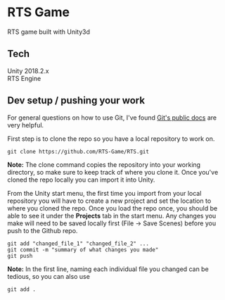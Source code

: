 # RTS Game

RTS game built with Unity3d

## Tech
Unity 2018.2.x  
RTS Engine

## Dev setup / pushing your work
For general questions on how to use Git, I've found [Git's public docs](https://git-scm.com/book/en/v2/Getting-Started-Git-Basics) are very helpful. 

First step is to clone the repo so you have a local repository to work on.

```
git clone https://github.com/RTS-Game/RTS.git
```
**Note:** The clone command copies the repository into your working directory, so make sure to keep track of where you clone it. Once you've cloned the repo locally you can import it into Unity.

From the Unity start menu, the first time you import from your local repository you will have to create a new project and set the location to where you cloned the repo. Once you load the repo once, you should be able to see it under the **Projects** tab in the start menu. Any changes you make will need to be saved locally first (File -> Save Scenes) before you push to the Github repo.   

```
git add "changed_file_1" "changed_file_2" ...
git commit -m "summary of what changes you made"
git push
```

**Note:** In the first line, naming each individual file you changed can be tedious, so you can also use
```
git add .
```
